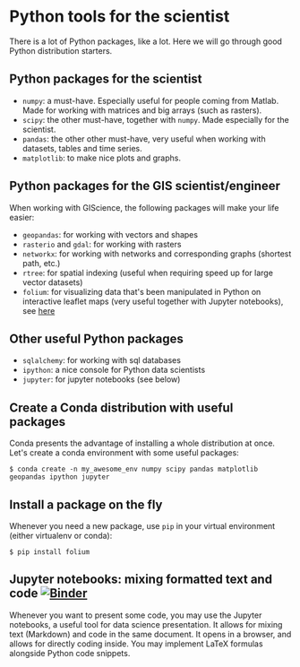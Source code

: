 # Python tools for the scientist
There is a lot of Python packages, like a lot. Here we will go through good Python distribution starters.

## Python packages for the scientist
* ``numpy``: a must-have. Especially useful for people coming from Matlab. Made for working with matrices and big arrays (such as rasters).
* ``scipy``: the other must-have, together with ``numpy``. Made especially for the scientist.
* ``pandas``: the other other must-have, very useful when working with datasets, tables and time series.
* ``matplotlib``: to make nice plots and graphs.

## Python packages for the GIS scientist/engineer
When working with GIScience, the following packages will make your life easier:
* ``geopandas``: for working with vectors and shapes
* ``rasterio`` and ``gdal``: for working with rasters
* ``networkx``: for working with networks and corresponding graphs (shortest path, etc.)
* ``rtree``: for spatial indexing (useful when requiring speed up for large vector datasets)
* ``folium``: for visualizing data that's been manipulated in Python on interactive leaflet maps (very useful together with Jupyter notebooks), see [here](https://python-visualization.github.io/folium/quickstart.html#Getting-Started)

## Other useful Python packages
* ``sqlalchemy``: for working with sql databases
* ``ipython``: a nice console for Python data scientists
* ``jupyter``: for jupyter notebooks (see below)

## Create a Conda distribution with useful packages
Conda presents the advantage of installing a whole distribution at once. Let's create a conda environment with some useful packages:
```shell
$ conda create -n my_awesome_env numpy scipy pandas matplotlib geopandas ipython jupyter
```

## Install a package on the fly
Whenever you need a new package, use `pip` in your virtual environment (either virtualenv or conda):
```shell
$ pip install folium
```

## Jupyter notebooks: mixing formatted text and code [![Binder](https://mybinder.org/badge_logo.svg)](https://mybinder.org/v2/git/https%3A%2F%2Fframagit.org%2Fbenjaminpillot%2Fcovid-19/master)

Whenever you want to present some code, you may use the Jupyter notebooks, a useful tool for data science presentation. It allows for mixing text (Markdown) and code in the same document.
It opens in a browser, and allows for directly coding inside. You may implement LaTeX formulas alongside Python code snippets.

